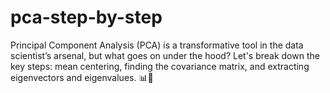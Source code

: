 # pca-step-by-step
Principal Component Analysis (PCA) is a transformative tool in the data scientist’s arsenal, but what goes on under the hood? Let's break down the key steps: mean centering, finding the covariance matrix, and extracting eigenvectors and eigenvalues. 📊🔬
